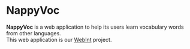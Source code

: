 # NappyVoc
**NappyVoc** is a web application to help its users learn vocabulary words from other languages.</br>
This web application is our [WebInt](http://www.eurecom.fr/en/course/WebInt-2017Fall) project.
